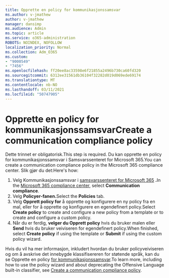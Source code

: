 ```yaml
---
title: Opprette en policy for kommunikasjonssamsvar
ms.author: v-jmathew
author: v-jmathew
manager: dansimp
ms.audience: Admin
ms.topic: article
ms.service: o365-administration
ROBOTS: NOINDEX, NOFOLLOW
localization_priority: Normal
ms.collection: Adm_O365
ms.custom:
- "9000549"
- "7456"
ms.openlocfilehash: ff20ee8ac33598e6f21855a2496b730ca60fd320
ms.sourcegitcommit: 6312ee31561db36104f32282d019d069ede69174
ms.translationtype: MT
ms.contentlocale: nb-NO
ms.lasthandoff: 03/11/2021
ms.locfileid: "50747905"
---
```

# <a name="create-a-communication-compliance-policy"></a><span data-ttu-id="98246-102">Opprette en policy for kommunikasjonssamsvar</span><span class="sxs-lookup"><span data-stu-id="98246-102">Create a communication compliance policy</span></span>

<span data-ttu-id="98246-103">Dette trinnet er obligatorisk.</span><span class="sxs-lookup"><span data-stu-id="98246-103">This step is required.</span></span> <span data-ttu-id="98246-104">Du kan opprette en policy for kommunikasjonssamsvar i Samsvarssenteret for Microsoft 365.</span><span class="sxs-lookup"><span data-stu-id="98246-104">You can create a communication compliance policy in the Microsoft 365 compliance center.</span></span> <span data-ttu-id="98246-105">Slik gjør du det:</span><span class="sxs-lookup"><span data-stu-id="98246-105">Here's how:</span></span>

1. <span data-ttu-id="98246-106">Velg Kommunikasjonssamsvar i [samsvarssenteret for Microsoft 365](https://go.microsoft.com/fwlink/?linkid=2130502) **.**</span><span class="sxs-lookup"><span data-stu-id="98246-106">In the [Microsoft 365 compliance center](https://go.microsoft.com/fwlink/?linkid=2130502), select **Communication compliance**.</span></span>
2. <span data-ttu-id="98246-107">Velg **Policyer-fanen.**</span><span class="sxs-lookup"><span data-stu-id="98246-107">Select the **Policies** tab.</span></span>
3. <span data-ttu-id="98246-108">Velg **Opprett policy for** å opprette og konfigurere en ny policy fra en mal, eller for å opprette og konfigurere en egendefinert policy.</span><span class="sxs-lookup"><span data-stu-id="98246-108">Select **Create policy** to create and configure a new policy from a template or to create and configure a custom policy.</span></span>
4. <span data-ttu-id="98246-109">Når du er ferdig, **velger du Opprett policy** hvis du bruker malen eller **Send** hvis du bruker veiviseren for egendefinert policy.</span><span class="sxs-lookup"><span data-stu-id="98246-109">When finished, select **Create policy** if using the template or **Submit** if using the custom policy wizard.</span></span>

<span data-ttu-id="98246-110">Hvis du vil ha mer informasjon, inkludert hvordan du bruker policyveiviseren og om å avskrive det innebygde klassifisereren for støtende språk, kan du se Opprette en policy [for kommunikasjonssamsvar](https://go.microsoft.com/fwlink/?linkid=2129079).</span><span class="sxs-lookup"><span data-stu-id="98246-110">To learn more, including how to use the policy wizard and about deprecating the Offensive Language built-in classifier, see [Create a communication compliance policy](https://go.microsoft.com/fwlink/?linkid=2129079).</span></span>
